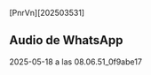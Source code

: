 [PnrVn][202503531]
<!--MODELO
# [#[20250418] [Vstb]](https://drive.google.com/drive/folders/1QmPpMglHaVGhmEvUFD5_p6lZT1EqGVr4?usp=drive_link)

## Vistabella 1 [Vstb1]
## Casablanca 1 [Csbl1][PO01]-->



Audio de WhatsApp 
----
2025-05-18 a las 08.06.51_0f9abe17
